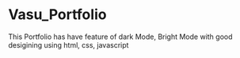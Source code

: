 # Vasu_Portfolio
This Portfolio has have feature of dark Mode, Bright Mode with good desigining using html, css, javascript
